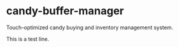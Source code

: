 # candy-buffer-manager
Touch-optimized candy buying and inventory management system.

This is a test line.
